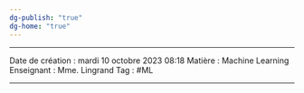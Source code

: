 ```yaml
---
dg-publish: "true"
dg-home: "true"
---
```

 ---

 Date de création : mardi 10 octobre 2023 08:18
 Matière : Machine Learning
 Enseignant : Mme. Lingrand
 Tag : #ML 

---


 
 